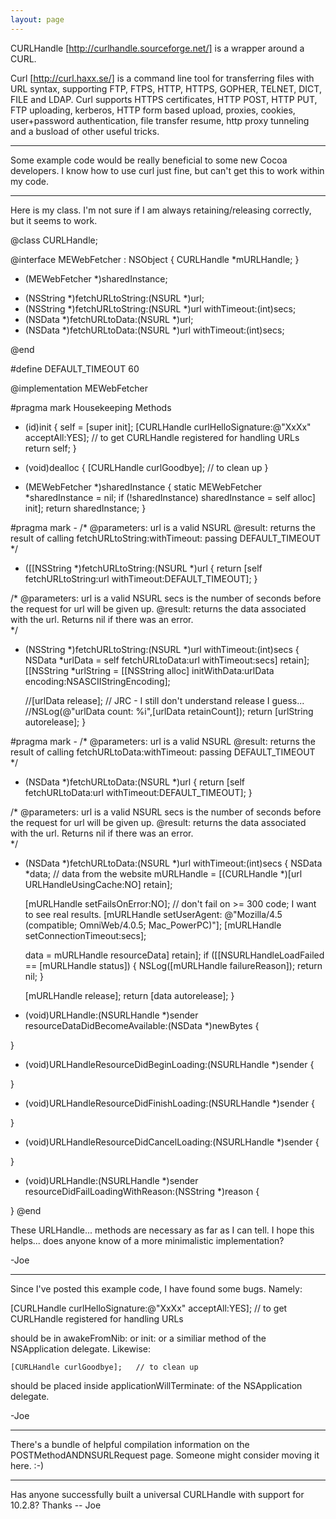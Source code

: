 ```yaml
---
layout: page
---
```


CURLHandle [http://curlhandle.sourceforge.net/] is a wrapper around a CURL.

Curl [http://curl.haxx.se/] is a command line tool for transferring files with URL syntax, supporting FTP, FTPS, HTTP, HTTPS, GOPHER, TELNET, DICT, FILE and LDAP.  Curl supports HTTPS certificates, HTTP POST, HTTP PUT, FTP uploading,  kerberos, HTTP form based upload, proxies, cookies, user+password  authentication, file transfer resume, http proxy tunneling and a busload of other useful tricks.

----

Some example code would be really beneficial to some new Cocoa developers.  I know how to use curl just fine, but can't get this to work within my code.  

----

Here is my class.  I'm not sure if I am always retaining/releasing correctly, but it seems to work.
    

@class CURLHandle;

@interface MEWebFetcher : NSObject <NSURLHandleClient>
{
	CURLHandle *mURLHandle;
}

+ (MEWebFetcher *)sharedInstance;

- (NSString *)fetchURLtoString:(NSURL *)url;
- (NSString *)fetchURLtoString:(NSURL *)url withTimeout:(int)secs;
- (NSData *)fetchURLtoData:(NSURL *)url;
- (NSData *)fetchURLtoData:(NSURL *)url withTimeout:(int)secs;

@end

#define DEFAULT_TIMEOUT 60

@implementation MEWebFetcher

#pragma mark Housekeeping Methods

- (id)init
{
    self = [super init];
	[CURLHandle curlHelloSignature:@"XxXx" acceptAll:YES];	// to get CURLHandle registered for handling URLs
	return self;
}

- (void)dealloc
{
	[CURLHandle curlGoodbye];	// to clean up
}

+ (MEWebFetcher *)sharedInstance
{
	static MEWebFetcher *sharedInstance = nil;
	if (!sharedInstance)
		sharedInstance = self alloc] init];
	return sharedInstance;
}

#pragma mark -
/* @parameters:
				url  is a valid NSURL
   @result:
				returns the result of calling fetchURLtoString:withTimeout: passing DEFAULT_TIMEOUT				
*/
- ([[NSString *)fetchURLtoString:(NSURL *)url 
{
	return [self fetchURLtoString:url withTimeout:DEFAULT_TIMEOUT];
}

/* @parameters:
				url   is a valid NSURL
				secs  is the number of seconds before the request for url will be given up.
   @result:
				returns the data associated with the url.  Returns nil if there was an error.				
*/
- (NSString *)fetchURLtoString:(NSURL *)url withTimeout:(int)secs
{
	NSData *urlData     = self fetchURLtoData:url withTimeout:secs] retain];
	[[NSString *urlString = [[NSString alloc] initWithData:urlData encoding:NSASCIIStringEncoding];
	
	//[urlData release]; // JRC - I still don't understand release I guess...
	//NSLog(@"urlData count: %i",[urlData retainCount]);
	return [urlString autorelease];
}

#pragma mark -
/* @parameters:
				url  is a valid NSURL
   @result:
				returns the result of calling fetchURLtoData:withTimeout: passing DEFAULT_TIMEOUT				
*/
- (NSData *)fetchURLtoData:(NSURL *)url
{
	return [self fetchURLtoData:url withTimeout:DEFAULT_TIMEOUT];
}

/* @parameters:
				url   is a valid NSURL
				secs  is the number of seconds before the request for url will be given up.
   @result:
				returns the data associated with the url.  Returns nil if there was an error.				
*/
- (NSData *)fetchURLtoData:(NSURL *)url withTimeout:(int)secs 
{
	NSData *data; // data from the website
	mURLHandle = [(CURLHandle *)[url URLHandleUsingCache:NO] retain];
	
	[mURLHandle setFailsOnError:NO];		// don't fail on >= 300 code; I want to see real results.
	[mURLHandle setUserAgent: @"Mozilla/4.5 (compatible; OmniWeb/4.0.5; Mac_PowerPC)"];
	[mURLHandle setConnectionTimeout:secs];
	
	data = mURLHandle resourceData] retain];
	if ([[NSURLHandleLoadFailed == [mURLHandle status])
	{
		NSLog([mURLHandle failureReason]);
		return nil;
	}
	
	[mURLHandle release];
	return [data autorelease];
}

- (void)URLHandle:(NSURLHandle *)sender resourceDataDidBecomeAvailable:(NSData *)newBytes
{

}

- (void)URLHandleResourceDidBeginLoading:(NSURLHandle *)sender
{

}

- (void)URLHandleResourceDidFinishLoading:(NSURLHandle *)sender
{

}

- (void)URLHandleResourceDidCancelLoading:(NSURLHandle *)sender
{

}

- (void)URLHandle:(NSURLHandle *)sender resourceDidFailLoadingWithReason:(NSString *)reason
{

}
@end



These URLHandle... methods are necessary as far as I can tell.  I hope this helps... does anyone know of a more minimalistic implementation?

-Joe

----

Since I've posted this example code, I have found some bugs. Namely: 
    
[CURLHandle curlHelloSignature:@"XxXx" acceptAll:YES];	// to get CURLHandle registered for handling URLs


should be in awakeFromNib: or init: or a similiar method of the NSApplication delegate. Likewise:

    
	[CURLHandle curlGoodbye];	// to clean up


should be placed inside applicationWillTerminate: of the NSApplication delegate.

-Joe

----

There's a bundle of helpful compilation information on the POSTMethodANDNSURLRequest page. Someone might consider moving it here. :-)

----

Has anyone successfully built a universal CURLHandle with support for 10.2.8?  Thanks -- Joe
